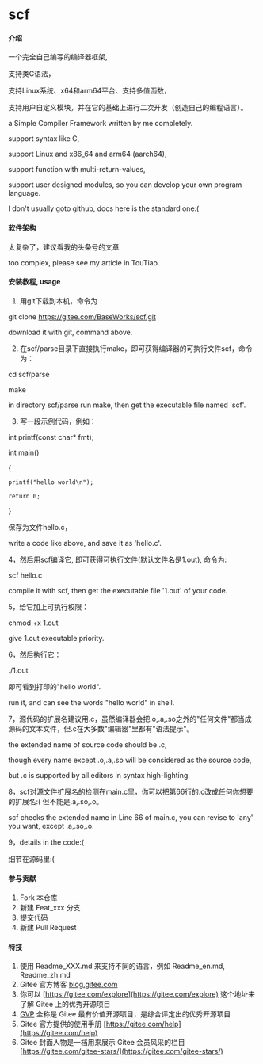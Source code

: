 # scf

#### 介绍
一个完全自己编写的编译器框架,

支持类C语法，

支持Linux系统、x64和arm64平台、支持多值函数，

支持用户自定义模块，并在它的基础上进行二次开发（创造自己的编程语言）。

a Simple Compiler Framework written by me completely.

support syntax like C,

support Linux and x86_64 and arm64 (aarch64),

support function with multi-return-values,

support user designed modules, so you can develop your own program language.

I don't usually goto github, docs here is the standard one:(

#### 软件架构
太复杂了，建议看我的头条号的文章

too complex, please see my article in TouTiao.

#### 安装教程, usage

1.  用git下载到本机，命令为：

git clone https://gitee.com/BaseWorks/scf.git

download it with git, command above.

2.  在scf/parse目录下直接执行make，即可获得编译器的可执行文件scf，命令为：

cd scf/parse

make

in directory scf/parse run make, then get the executable file named 'scf'.

3.  写一段示例代码，例如：

int printf(const char* fmt);

int main()

{

    printf("hello world\n");

    return 0;


}

保存为文件hello.c，

write a code like above, and save it as 'hello.c'.

4，然后用scf编译它, 即可获得可执行文件(默认文件名是1.out), 命令为:

scf hello.c

compile it with scf, then get the executable file '1.out' of your code.

5，给它加上可执行权限：

chmod +x 1.out

give 1.out executable priority.

6，然后执行它：

./1.out

即可看到打印的"hello world".

run it, and can see the words "hello world" in shell.

7，源代码的扩展名建议用.c，虽然编译器会把.o,.a,.so之外的"任何文件"都当成源码的文本文件，但.c在大多数"编辑器"里都有"语法提示"。

the extended name of source code should be .c, 

though every name except .o,.a,.so will be considered as the source code,

but .c is supported by all editors in syntax high-lighting.

8，scf对源文件扩展名的检测在main.c里，你可以把第66行的.c改成任何你想要的扩展名:( 但不能是.a,.so,.o。

scf checks the extended name in Line 66 of main.c, you can revise to 'any' you want, except .a,.so,.o.

9，details in the code:(

细节在源码里:(

#### 参与贡献

1.  Fork 本仓库
2.  新建 Feat_xxx 分支
3.  提交代码
4.  新建 Pull Request


#### 特技

1.  使用 Readme\_XXX.md 来支持不同的语言，例如 Readme\_en.md, Readme\_zh.md
2.  Gitee 官方博客 [blog.gitee.com](https://blog.gitee.com)
3.  你可以 [https://gitee.com/explore](https://gitee.com/explore) 这个地址来了解 Gitee 上的优秀开源项目
4.  [GVP](https://gitee.com/gvp) 全称是 Gitee 最有价值开源项目，是综合评定出的优秀开源项目
5.  Gitee 官方提供的使用手册 [https://gitee.com/help](https://gitee.com/help)
6.  Gitee 封面人物是一档用来展示 Gitee 会员风采的栏目 [https://gitee.com/gitee-stars/](https://gitee.com/gitee-stars/)
